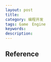 ```yaml
---
layout: post
title: 
category: 编程开发
tags: Game　Engine
keywords: 
description: 
---
```


## Reference

